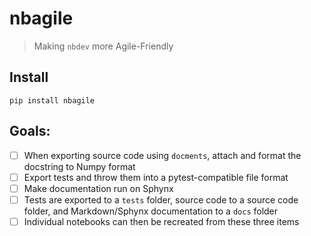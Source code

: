 
# nbagile
> Making `nbdev` more Agile-Friendly


## Install

`pip install nbagile`

## Goals:

- [ ] When exporting source code using `docments`, attach and format the docstring to Numpy format
- [ ] Export tests and throw them into a pytest-compatible file format
- [ ] Make documentation run on Sphynx
- [ ] Tests are exported to a `tests` folder, source code to a source code folder, and Markdown/Sphynx documentation to a `docs` folder
- [ ] Individual notebooks can then be recreated from these three items
